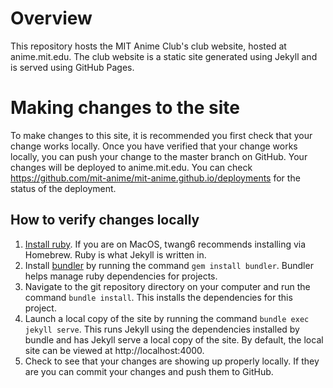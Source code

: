 # Overview
This repository hosts the MIT Anime Club's club website, hosted at anime.mit.edu. The club website is a static site generated using Jekyll and is served using GitHub Pages.

# Making changes to the site
To make changes to this site, it is recommended you first check that your change works locally. Once you have verified that your change works locally, you can push your change to the master branch on GitHub. Your changes will be deployed to anime.mit.edu. You can check https://github.com/mit-anime/mit-anime.github.io/deployments for the status of the deployment.

## How to verify changes locally
1. [Install ruby](https://www.ruby-lang.org/en/documentation/installation/#homebrew). If you are on MacOS, twang6 recommends installing via Homebrew. Ruby is what Jekyll is written in.
2. Install [bundler](https://bundler.io/) by running the command `gem install bundler`. Bundler helps manage ruby dependencies for projects.
3. Navigate to the git repository directory on your computer and run the command `bundle install`. This installs the dependencies for this project.
4. Launch a local copy of the site by running the command `bundle exec jekyll serve`. This runs Jekyll using the dependencies installed by bundle and has Jekyll serve a local copy of the site. By default, the local site can be viewed at http://localhost:4000.
5. Check to see that your changes are showing up properly locally. If they are you can commit your changes and push them to GitHub.
